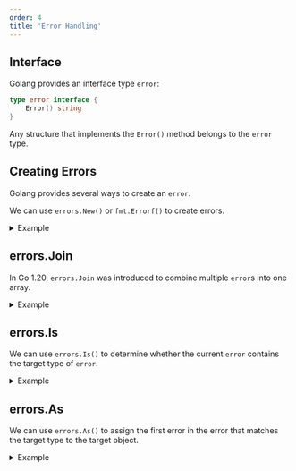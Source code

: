 ```yaml
---
order: 4
title: 'Error Handling'
---
```


## Interface

Golang provides an interface type `error`:

```go
type error interface {
    Error() string
}
```

Any structure that implements the `Error()` method belongs to the `error` type.

## Creating Errors

Golang provides several ways to create an `error`.

We can use `errors.New()` or `fmt.Errorf()` to create errors.

<details>
<summary>Example</summary>

```go
package main

import (
	"errors"
	"fmt"
)

func main() {
    // Create error using New
	err1 := errors.New("first error")

    // Create error using fmt
	err2 := fmt.Errorf("second %s", "error")

	fmt.Println(err1, err2)
}

```

</details>

## errors.Join

In Go 1.20, `errors.Join` was introduced to combine multiple `error`s into one array.

<details>
<summary>Example</summary>

```go
package main

import (
	"errors"
	"fmt"
)

func main() {
	// Create error using New
	err1 := errors.New("first error")

	// Create error using fmt
	err2 := fmt.Errorf("second %s", "error")

	// Use join to combine multiple errors
	err3 := errors.Join(err1, err2)

	fmt.Println(err1, err2) 
	// Output: first error second error
	
	fmt.Println(err3) 
	// Output: 
	// first error
	// second error
}
```

</details>

## errors.Is

We can use `errors.Is()` to determine whether the current `error` contains the target type of `error`.

<details>
<summary>Example</summary>

```go
package main

import (
	"errors"
	"fmt"
)

func main() {
	// Create error using New
	err1 := errors.New("first error")

	// Create error using fmt
	err2 := fmt.Errorf("second %s", "error")

	// Use join to combine multiple errors
	err3 := errors.Join(err1, err2)

	fmt.Println(err1, err2) 
	// Output: first error second error
	
	fmt.Println(err3) 
	// Output: 
	// first error
	// second error

	// Use errors.Is() to determine whether the error is the target error. Since err3 contains err1, it is true.
	fmt.Println(errors.Is(err1, err2))
	// Output: false
	fmt.Println(errors.Is(err3, err1))
	// Output: true
}
```

</details>

## errors.As

We can use `errors.As()` to assign the first error in the error that matches the target type to the target object.

<details>
<summary>Example</summary>

```go
package main

import (
	"errors"
	"fmt"
)

type NormalErr struct {
	e string
}

func (t NormalErr) Error() string {
	return t.e
}

func main() {
	// Create error using New
	err1 := errors.New("first error")

	// Create T
	err2 := NormalErr{"second error"}

	// Use join to combine multiple errors
	err3 := errors.Join(err1, err2)

	var err4 NormalErr

	errors.As(err3, &err4)

	fmt.Println(err4)
	// Output： second error
}
```

</details>
